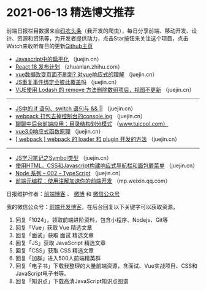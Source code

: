 # 2021-06-13 精选博文推荐

前端日报栏目数据来自[码农头条](https://toutiao.qdkfweb.cn/)（我开发的爬虫），每日分享前端、移动开发、设计、资源和资讯等，为开发者提供动力，点击Star按钮来关注这个项目，点击Watch来收听每日的更新[Github主页](https://github.com/kujian/frontendDaily)
* [Javascript中的扁平化](https://juejin.cn/post/6972833483936759839) （juejin.cn）
* [React 18 发布计划](https://zhuanlan.zhihu.com/p/379154166) （zhuanlan.zhihu.com）
* [vue数据改变页面不刷新? 对vue响应式的理解](https://juejin.cn/post/6972831720919957512) （juejin.cn）
* [JS重复事件绑定会彼此覆盖吗](https://juejin.cn/post/6972831690334928904) （juejin.cn）
* [VUE使用 Lodash 的 remove 方法删除数组项后，视图不更新](https://juejin.cn/post/6972825573840125965) （juejin.cn）

***
* [JS中的 if 语句、switch 语句与 &amp;&amp; ||](https://juejin.cn/post/6972822491014299679) （juejin.cn）
* [webpack 打包去掉控制台的console.log](https://juejin.cn/post/6972816735200083976) （juejin.cn）
* [聊聊中后台前端应用：目录结构划分模式](http://www.tuicool.com/articles/hit/ZVryia7) （www.tuicool.com）
* [vue3.0响应式函数原理](https://juejin.cn/post/6972769060324900871) （juejin.cn）
* [[ webpack ] webpack 的 loader 和 plugin 开发的方法](https://juejin.cn/post/6972756491715477541) （juejin.cn）

***
* [JS学习笔记之Symbol类型](https://juejin.cn/post/6972856323314548743) （juejin.cn）
* [使用HTML，CSS和Javascript构建响应式导航栏和面包屑菜单](https://juejin.cn/post/6972746352669229070) （juejin.cn）
* [Node 系列 &#8211; 002 &#8211; TypeScript](https://juejin.cn/post/6972834535167754270) （juejin.cn）
* [前端元编程：使用注解加速你的前端开发](https://mp.weixin.qq.com/s/dHDaOSnSoH6X4gmHo7LrLg) （mp.weixin.qq.com）

日报维护作者：[前端博客](https://qdkfweb.cn/) 、 [微博](http://weibo.com/kujian) 和 [微信公众号](https://open.weixin.qq.com/qr/code?username=caibaojian_com)

我的微信公众号：[前端开发博客](https://open.weixin.qq.com/qr/code?username=caibaojian_com)，在后台回复以下关键字可以获取资源。

1. 回复「1024」，领取前端进阶资料，包含小程序、Nodejs、Git等
2. 回复「Vue」获取 Vue 精选文章
3. 回复「面试」获取 面试 精选文章
4. 回复「JS」获取 JavaScript 精选文章
5. 回复「CSS」获取 CSS 精选文章
6. 回复「加群」进入500人前端精英群
7. 回复「电子书」下载我整理的大量前端资源，含面试、Vue实战项目、CSS和JavaScript电子书等。
8. 回复「知识点」下载高清JavaScript知识点图谱